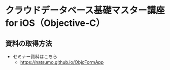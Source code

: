 # クラウドデータベース基礎マスター講座 for iOS（Objective-C）
## 資料の取得方法
* セミナー資料はこちら
  * https://natsumo.github.io/ObjcFormApp
